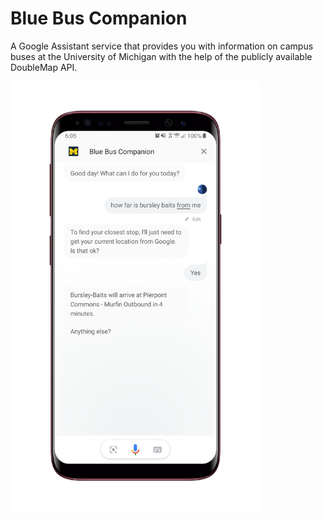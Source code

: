 # Blue Bus Companion

A Google Assistant service that provides you with information on campus buses at the University of Michigan with the help of the publicly available DoubleMap API.

<img src="https://raw.githubusercontent.com/hyerrakalva/BlueBusCompanion/master/screenshot.png" width="400">
